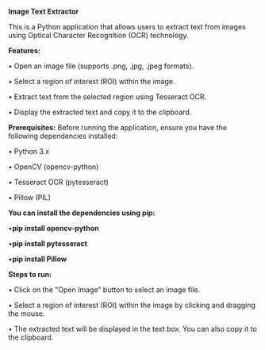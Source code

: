 **Image Text Extractor**

This is a Python application that allows users to extract text from images using Optical Character Recognition (OCR) technology.

**Features:**

•	Open an image file (supports .png, .jpg, .jpeg formats).

•	Select a region of interest (ROI) within the image.

•	Extract text from the selected region using Tesseract OCR.

•	Display the extracted text and copy it to the clipboard.

**Prerequisites:**
Before running the application, ensure you have the following dependencies installed:

•	Python 3.x

•	OpenCV (opencv-python)

•	Tesseract OCR (pytesseract)

•	Pillow (PIL)

**You can install the dependencies using pip:**

•**pip install opencv-python** 

•**pip install pytesseract** 

•**pip install Pillow**

**Steps to run:**

•	Click on the "Open Image" button to select an image file.

•	Select a region of interest (ROI) within the image by clicking and dragging the mouse.

•	The extracted text will be displayed in the text box. You can also copy it to the clipboard.
